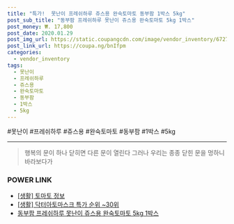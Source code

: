 ```yaml
--- 
title: "특가!  못난이 프레쉬하루 쥬스용 완숙토마토 동부팜 1박스 5kg" 
post_sub_title: "동부팜 프레쉬하루 못난이 쥬스용 완숙토마토 5kg 1박스" 
post_money: ₩. 17,800 
post_date: 2020.01.29 
post_img_url: https://static.coupangcdn.com/image/vendor_inventory/6727/2d7f089cefd785ecc6b6886e9816bd9d332395cb83ff542f304375ac9a3b.jpg 
post_link_url: https://coupa.ng/bnIfpm 
categories: 
  - vendor_inventory 
tags: 
  - 못난이 
  - 프레쉬하루 
  - 쥬스용 
  - 완숙토마토 
  - 동부팜 
  - 1박스 
  - 5kg 
--- 
```

  #못난이 #프레쉬하루 #쥬스용 #완숙토마토 #동부팜 #1박스 #5kg 
<hr> 

> 행복의 문이 하나 닫히면 다른 문이 열린다 그러나 우리는 종종 닫힌 문을 멍하니 바라보다가 


### POWER LINK

* <a href="https://blog.naver.com/santokki14/221771157271" target="_blank"> [생활] 토마토 정보 </a>
* <a href="https://blog.naver.com/sakai111/221789862972" target="_blank"> [생활] 닥터아토마스크 특가 순위 ~30위</a>
* <a href="https://blog.naver.com/fasyy4321/221789243453" target="_blank">동부팜 프레쉬하루 못난이 쥬스용 완숙토마토 5kg 1박스</a>
